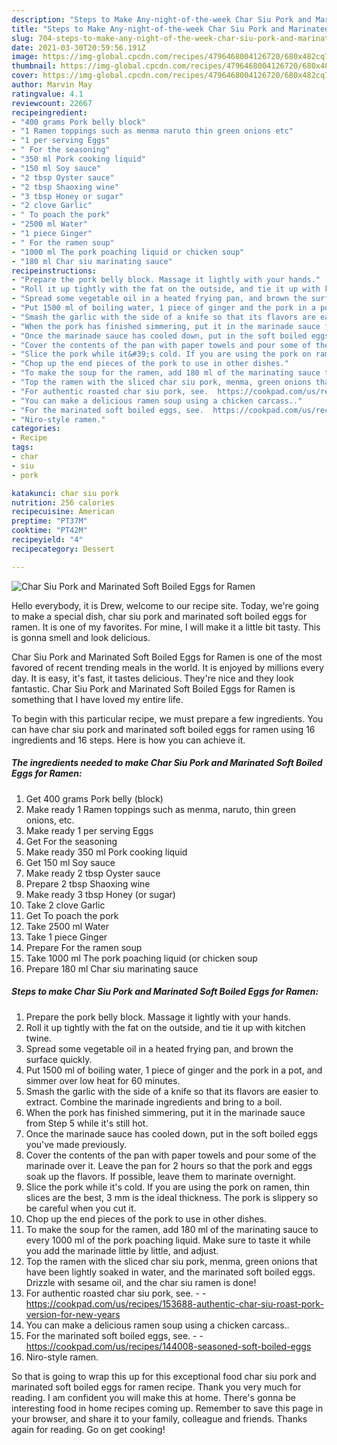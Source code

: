 ```yaml
---
description: "Steps to Make Any-night-of-the-week Char Siu Pork and Marinated Soft Boiled Eggs for Ramen"
title: "Steps to Make Any-night-of-the-week Char Siu Pork and Marinated Soft Boiled Eggs for Ramen"
slug: 704-steps-to-make-any-night-of-the-week-char-siu-pork-and-marinated-soft-boiled-eggs-for-ramen
date: 2021-03-30T20:59:56.191Z
image: https://img-global.cpcdn.com/recipes/4796468004126720/680x482cq70/char-siu-pork-and-marinated-soft-boiled-eggs-for-ramen-recipe-main-photo.jpg
thumbnail: https://img-global.cpcdn.com/recipes/4796468004126720/680x482cq70/char-siu-pork-and-marinated-soft-boiled-eggs-for-ramen-recipe-main-photo.jpg
cover: https://img-global.cpcdn.com/recipes/4796468004126720/680x482cq70/char-siu-pork-and-marinated-soft-boiled-eggs-for-ramen-recipe-main-photo.jpg
author: Marvin May
ratingvalue: 4.1
reviewcount: 22667
recipeingredient:
- "400 grams Pork belly block"
- "1 Ramen toppings such as menma naruto thin green onions etc"
- "1 per serving Eggs"
- " For the seasoning"
- "350 ml Pork cooking liquid"
- "150 ml Soy sauce"
- "2 tbsp Oyster sauce"
- "2 tbsp Shaoxing wine"
- "3 tbsp Honey or sugar"
- "2 clove Garlic"
- " To poach the pork"
- "2500 ml Water"
- "1 piece Ginger"
- " For the ramen soup"
- "1000 ml The pork poaching liquid or chicken soup"
- "180 ml Char siu marinating sauce"
recipeinstructions:
- "Prepare the pork belly block. Massage it lightly with your hands."
- "Roll it up tightly with the fat on the outside, and tie it up with kitchen twine."
- "Spread some vegetable oil in a heated frying pan, and brown the surface quickly."
- "Put 1500 ml of boiling water, 1 piece of ginger and the pork in a pot, and simmer over low heat for 60 minutes."
- "Smash the garlic with the side of a knife so that its flavors are easier to extract. Combine the marinade ingredients and bring to a boil."
- "When the pork has finished simmering, put it in the marinade sauce from Step 5 while it&#39;s still hot."
- "Once the marinade sauce has cooled down, put in the soft boiled eggs you&#39;ve made previously."
- "Cover the contents of the pan with paper towels and pour some of the marinade over it. Leave the pan for 2 hours so that the pork and eggs soak up the flavors. If possible, leave them to marinate overnight."
- "Slice the pork while it&#39;s cold. If you are using the pork on ramen, thin slices are the best, 3 mm is the ideal thickness. The pork is slippery so be careful when you cut it."
- "Chop up the end pieces of the pork to use in other dishes."
- "To make the soup for the ramen, add 180 ml of the marinating sauce to every 1000 ml of the pork poaching liquid. Make sure to taste it while you add the marinade little by little, and adjust."
- "Top the ramen with the sliced char siu pork, menma, green onions that have been lightly soaked in water, and the marinated soft boiled eggs. Drizzle with sesame oil, and the char siu ramen is done!"
- "For authentic roasted char siu pork, see.  https://cookpad.com/us/recipes/153688-authentic-char-siu-roast-pork-version-for-new-years"
- "You can make a delicious ramen soup using a chicken carcass.."
- "For the marinated soft boiled eggs, see.  https://cookpad.com/us/recipes/144008-seasoned-soft-boiled-eggs"
- "Niro-style ramen."
categories:
- Recipe
tags:
- char
- siu
- pork

katakunci: char siu pork 
nutrition: 256 calories
recipecuisine: American
preptime: "PT37M"
cooktime: "PT42M"
recipeyield: "4"
recipecategory: Dessert

---
```



![Char Siu Pork and Marinated Soft Boiled Eggs for Ramen](https://img-global.cpcdn.com/recipes/4796468004126720/680x482cq70/char-siu-pork-and-marinated-soft-boiled-eggs-for-ramen-recipe-main-photo.jpg)

Hello everybody, it is Drew, welcome to our recipe site. Today, we're going to make a special dish, char siu pork and marinated soft boiled eggs for ramen. It is one of my favorites. For mine, I will make it a little bit tasty. This is gonna smell and look delicious.

Char Siu Pork and Marinated Soft Boiled Eggs for Ramen is one of the most favored of recent trending meals in the world. It is enjoyed by millions every day. It is easy, it's fast, it tastes delicious. They're nice and they look fantastic. Char Siu Pork and Marinated Soft Boiled Eggs for Ramen is something that I have loved my entire life.




To begin with this particular recipe, we must prepare a few ingredients. You can have char siu pork and marinated soft boiled eggs for ramen using 16 ingredients and 16 steps. Here is how you can achieve it.

<!--inarticleads1-->

##### The ingredients needed to make Char Siu Pork and Marinated Soft Boiled Eggs for Ramen:

1. Get 400 grams Pork belly (block)
1. Make ready 1 Ramen toppings such as menma, naruto, thin green onions, etc.
1. Make ready 1 per serving Eggs
1. Get  For the seasoning
1. Make ready 350 ml Pork cooking liquid
1. Get 150 ml Soy sauce
1. Make ready 2 tbsp Oyster sauce
1. Prepare 2 tbsp Shaoxing wine
1. Make ready 3 tbsp Honey (or sugar)
1. Take 2 clove Garlic
1. Get  To poach the pork
1. Take 2500 ml Water
1. Take 1 piece Ginger
1. Prepare  For the ramen soup
1. Take 1000 ml The pork poaching liquid (or chicken soup
1. Prepare 180 ml Char siu marinating sauce




<!--inarticleads2-->

##### Steps to make Char Siu Pork and Marinated Soft Boiled Eggs for Ramen:

1. Prepare the pork belly block. Massage it lightly with your hands.
1. Roll it up tightly with the fat on the outside, and tie it up with kitchen twine.
1. Spread some vegetable oil in a heated frying pan, and brown the surface quickly.
1. Put 1500 ml of boiling water, 1 piece of ginger and the pork in a pot, and simmer over low heat for 60 minutes.
1. Smash the garlic with the side of a knife so that its flavors are easier to extract. Combine the marinade ingredients and bring to a boil.
1. When the pork has finished simmering, put it in the marinade sauce from Step 5 while it&#39;s still hot.
1. Once the marinade sauce has cooled down, put in the soft boiled eggs you&#39;ve made previously.
1. Cover the contents of the pan with paper towels and pour some of the marinade over it. Leave the pan for 2 hours so that the pork and eggs soak up the flavors. If possible, leave them to marinate overnight.
1. Slice the pork while it&#39;s cold. If you are using the pork on ramen, thin slices are the best, 3 mm is the ideal thickness. The pork is slippery so be careful when you cut it.
1. Chop up the end pieces of the pork to use in other dishes.
1. To make the soup for the ramen, add 180 ml of the marinating sauce to every 1000 ml of the pork poaching liquid. Make sure to taste it while you add the marinade little by little, and adjust.
1. Top the ramen with the sliced char siu pork, menma, green onions that have been lightly soaked in water, and the marinated soft boiled eggs. Drizzle with sesame oil, and the char siu ramen is done!
1. For authentic roasted char siu pork, see. -  - https://cookpad.com/us/recipes/153688-authentic-char-siu-roast-pork-version-for-new-years
1. You can make a delicious ramen soup using a chicken carcass..
1. For the marinated soft boiled eggs, see. -  - https://cookpad.com/us/recipes/144008-seasoned-soft-boiled-eggs
1. Niro-style ramen.




So that is going to wrap this up for this exceptional food char siu pork and marinated soft boiled eggs for ramen recipe. Thank you very much for reading. I am confident you will make this at home. There's gonna be interesting food in home recipes coming up. Remember to save this page in your browser, and share it to your family, colleague and friends. Thanks again for reading. Go on get cooking!
